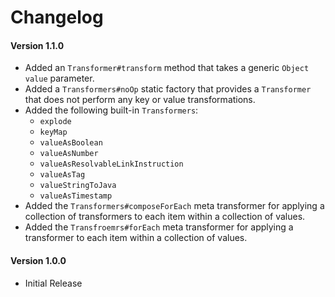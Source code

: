# Changelog

#### Version 1.1.0
* Added an `Transformer#transform` method that takes a generic `Object` `value` parameter.
* Added a `Transformers#noOp` static factory that provides a `Transformer` that does not perform any key or value transformations.
* Added the following built-in `Transformers`:
  * `explode`
  * `keyMap` 
  * `valueAsBoolean`
  * `valueAsNumber`
  * `valueAsResolvableLinkInstruction`
  * `valueAsTag`
  * `valueStringToJava`
  * `valueAsTimestamp`
* Added the `Transformers#composeForEach` meta transformer for applying a collection of transformers to each item within a collection of values.
* Added the `Transfroemrs#forEach` meta transformer for applying a transformer to each item within a collection of values.

#### Version 1.0.0
* Initial Release